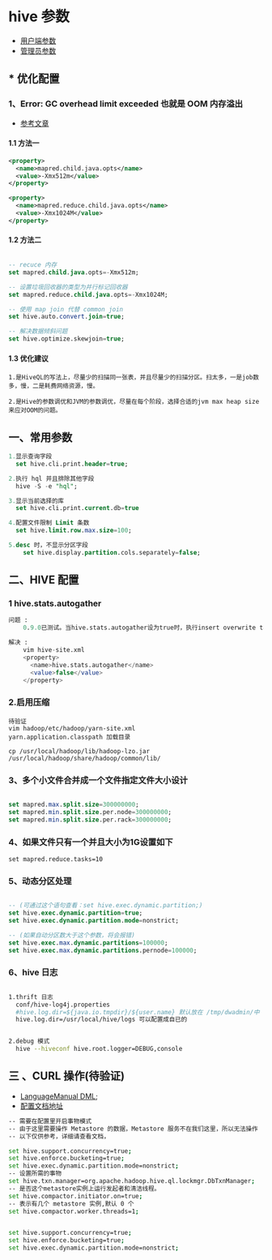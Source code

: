 # hive 参数

- [用户端参数](https://cwiki.apache.org/confluence/display/Hive/Configuration+Properties)
- [管理员参数](https://cwiki.apache.org/confluence/display/Hive/AdminManual+Configuration)


## * 优化配置

### 1、Error: GC overhead limit exceeded 也就是 OOM 内存溢出

- [参考文章](http://www.tuicool.com/articles/eEV3Ib)

#### 1.1 方法一

```xml
<property>
  <name>mapred.child.java.opts</name>
  <value>-Xmx512m</value>
</property>

<property>
  <name>mapred.reduce.child.java.opts</name>
  <value>-Xmx1024M</value>
</property>

```

#### 1.2 方法二

``` sql

-- recuce 内存
set mapred.child.java.opts=-Xmx512m;

-- 设置垃圾回收器的类型为并行标记回收器
set mapred.reduce.child.java.opts=-Xmx1024M;

-- 使用 map join 代替 common join
set hive.auto.convert.join=true;

-- 解决数据倾斜问题
set hive.optimize.skewjoin=true;

```

#### 1.3 优化建议

```
1.是HiveQL的写法上，尽量少的扫描同一张表，并且尽量少的扫描分区。扫太多，一是job数多，慢，二是耗费网络资源，慢。

2.是Hive的参数调优和JVM的参数调优，尽量在每个阶段，选择合适的jvm max heap size来应对OOM的问题。
```


## 一、常用参数

``` sql
1.显示查询字段
  set hive.cli.print.header=true;

2.执行 hql 并且排除其他字段
  hive -S -e "hql";

3.显示当前选择的库
  set hive.cli.print.current.db=true

4.配置文件限制 Limit 条数
  set hive.limit.row.max.size=100;

5.desc 时，不显示分区字段
	set hive.display.partition.cols.separately=false;
```


## 二、HIVE 配置

### 1 hive.stats.autogather

``` sql
问题 :
	0.9.0已测试。当hive.stats.autogather设为true时，执行insert overwrite table会启动StatsTask，计算新生成表的statstics信息，如num_files，num_rows，total_size，raw_data_size。生成的信息目前支持publish到HBase或者JDBC的数据库如MySQL/Derby中

解决 :
	vim hive-site.xml
	<property>
	  <name>hive.stats.autogather</name>
	  <value>false</value>
	</property>
```

### 2.启用压缩

```
待验证
vim hadoop/etc/hadoop/yarn-site.xml
yarn.application.classpath 加载目录

cp /usr/local/hadoop/lib/hadoop-lzo.jar /usr/local/hadoop/share/hadoop/common/lib/
```


### 3、多个小文件合并成一个文件指定文件大小设计

``` sql

set mapred.max.split.size=300000000;
set mapred.min.split.size.per.node=300000000;
set mapred.min.split.size.per.rack=300000000;

```

### 4、如果文件只有一个并且大小为1G设置如下

```
set mapred.reduce.tasks=10
```

### 5、动态分区处理

```sql

-- (可通过这个语句查看：set hive.exec.dynamic.partition;)
set hive.exec.dynamic.partition=true;
set hive.exec.dynamic.partition.mode=nonstrict;

-- (如果自动分区数大于这个参数，将会报错)
set hive.exec.max.dynamic.partitions=100000;
set hive.exec.max.dynamic.partitions.pernode=100000;

```

### 6、hive 日志

```sh

1.thrift 日志
  conf/hive-log4j.properties
  #hive.log.dir=${java.io.tmpdir}/${user.name} 默认放在 /tmp/dwadmin/中
  hive.log.dir=/usr/local/hive/logs 可以配置成自已的


2.debug 模式
  hive --hiveconf hive.root.logger=DEBUG,console

```


## 三 、CURL 操作(待验证)

- [LanguageManual DML](https://cwiki.apache.org/confluence/display/Hive/LanguageManual+DML#LanguageManualDML-Syntax.4);
- [配置文档地址](https://cwiki.apache.org/confluence/display/Hive/Hive+Transactions)

``` sh
-- 需要在配置里开启事物模式
-- 由于这里需要操作 Metastore 的数据，Metastore 服务不在我们这里，所以无法操作
-- 以下仅供参考，详细请查看文档，

set hive.support.concurrency=true;
set hive.enforce.bucketing=true;
set hive.exec.dynamic.partition.mode=nonstrict;
-- 设置所需的事物
set hive.txn.manager=org.apache.hadoop.hive.ql.lockmgr.DbTxnManager;
-- 是否这个metastore实例上运行发起者和清洁线程。
set hive.compactor.initiator.on=true;
-- 表示有几个 metastore 实例,默认 0 个
set hive.compactor.worker.threads=1;


set hive.support.concurrency=true;
set hive.enforce.bucketing=true;
set hive.exec.dynamic.partition.mode=nonstrict;
```
